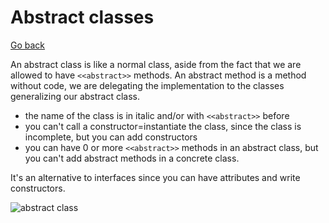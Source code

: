 # Abstract classes

[Go back](../index.md)

An abstract class is like a normal class, aside from the fact that we are allowed to have ``<<abstract>>`` methods. An abstract method is a method without code, we are delegating the implementation to the classes generalizing our abstract class.

* the name of the class is in italic and/or with ``<<abstract>>`` before
* you can't call a constructor=instantiate the class, since the class is incomplete, but you can add constructors
* you can have 0 or more ``<<abstract>>`` methods in an abstract class, but you can't add abstract methods in a concrete class.

It's an alternative to interfaces since you can have attributes and write constructors.

![abstract class](../images/LOvD2W8n38NNoIcoL8PUGCg0p5eyWBXeCm4hCfKs2lxCtQrrN7INzxsNv87pMPDZ9Rwud6cxoA6g5nfogYducmfjI1zNmGx0slzQtrCEJrcjYnic_PeS9qwYiXCznR4wznX6X1aHsllsRGmDIxwY4laLQMWf0c1exy_2UZXIh4Cki6lVm_m1.png)